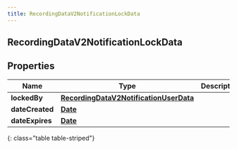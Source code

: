 ```yaml
---
title: RecordingDataV2NotificationLockData
---
```

## RecordingDataV2NotificationLockData


## Properties

| Name | Type | Description | Notes |
| ------------ | ------------- | ------------- | ------------- |
| **lockedBy** | [**RecordingDataV2NotificationUserData**](RecordingDataV2NotificationUserData.html) |  |  [optional] |
| **dateCreated** | [**Date**](Date.html) |  |  [optional] |
| **dateExpires** | [**Date**](Date.html) |  |  [optional] |
{: class="table table-striped"}




